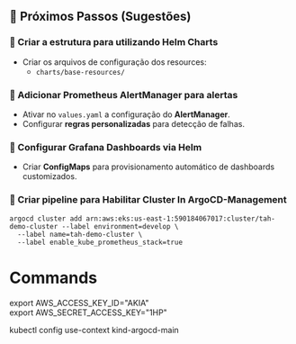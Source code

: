 ## 📌 Próximos Passos (Sugestões)

### 🔹 Criar a estrutura para utilizando Helm Charts
- Criar os arquivos de configuração dos resources:
  - `charts/base-resources/`

### 🔹 Adicionar Prometheus AlertManager para alertas
- Ativar no `values.yaml` a configuração do **AlertManager**.
- Configurar **regras personalizadas** para detecção de falhas.

### 🔹 Configurar Grafana Dashboards via Helm
- Criar **ConfigMaps** para provisionamento automático de dashboards customizados.

### 🔹 Criar pipeline para Habilitar Cluster In ArgoCD-Management

```
argocd cluster add arn:aws:eks:us-east-1:590184067017:cluster/tah-demo-cluster --label environment=develop \     
  --label name=tah-demo-cluster \
  --label enable_kube_prometheus_stack=true
```

# Commands

export AWS_ACCESS_KEY_ID="AKIA"          
export AWS_SECRET_ACCESS_KEY="1HP"

kubectl config use-context kind-argocd-main